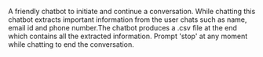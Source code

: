 A friendly chatbot to initiate and continue a conversation. While chatting this chatbot extracts important information from the user chats such as name, email id and phone number.The chatbot produces a .csv file at the end which contains all the extracted information.
Prompt 'stop' at any moment while chatting to end the conversation. 
